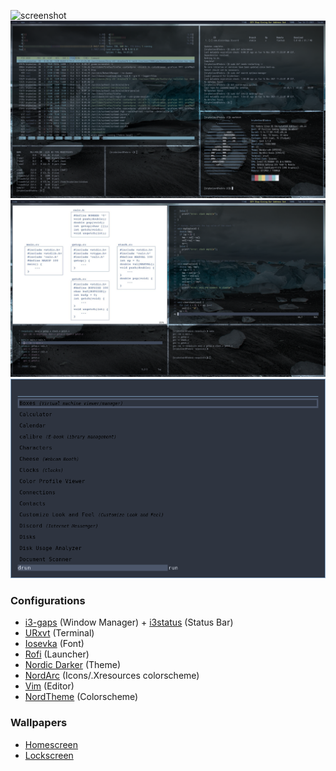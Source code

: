 
![screenshot](https://raw.githubusercontent.com/sarveshspatil111/i3wm-nord/main/i3wm-nord.png)
![screenshot](https://github.com/brydonlear/i3wm-nord/blob/main/Pictures/screenshots/nordicsys.png)
![screenshot](https://github.com/brydonlear/i3wm-nord/blob/main/Pictures/screenshots/nordiccode.png)
![screenshot](https://github.com/brydonlear/i3wm-nord/blob/main/Pictures/screenshots/nordrofi.png)

### Configurations
- [i3-gaps](https://github.com/brydonlear/i3wm-nord/blob/main/.config/i3/config) (Window Manager) + [i3status](https://github.com/brydonlear/i3wm-nord/blob/main/.config/i3status/config) (Status Bar)
- [URxvt](https://github.com/brydonlear/i3wm-nord/blob/main/.Xresources) (Terminal)
- [Iosevka](https://copr.fedorainfracloud.org/coprs/peterwu/iosevka/) (Font)
- [Rofi](https://github.com/brydonlear/i3wm-nord/blob/main/.config/rofi/Nord.rasi) (Launcher)
- [Nordic Darker](https://www.gnome-look.org/p/1267246/) (Theme)
- [NordArc](https://github.com/robertovernina/NordArc) (Icons/.Xresources colorscheme)
- [Vim](https://github.com/brydonlear/i3wm-nord/blob/main/.vimrc) (Editor)
- [NordTheme](https://www.nordtheme.com/) (Colorscheme)

### Wallpapers
- [Homescreen](https://github.com/brydonlear/i3wm-nord/blob/main/Pictures/walls/overcastglacial.jpg)
- [Lockscreen](https://github.com/brydonlear/i3wm-nord/blob/main/Pictures/walls/borealis.png)
